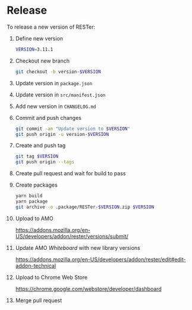 # Release

To release a new version of RESTer:

1. Define new version

    ```sh
    VERSION=3.11.1
    ```

1. Checkout new branch

    ```sh
    git checkout -b version-$VERSION
    ```

1. Update version in `package.json`

1. Update version in `src/manifest.json`

1. Add new version in `CHANGELOG.md`

1. Commit and push changes

    ```sh
    git commit -am "Update version to $VERSION"
    git push origin -u version-$VERSION
    ```

1. Create and push tag

    ```sh
    git tag $VERSION
    git push origin --tags
    ```

1. Create pull request and wait for build to pass

1. Create packages

    ```sh
    yarn build
    yarn package
    git archive -o .package/RESTer-$VERSION.zip $VERSION
    ```

1. Upload to AMO

    https://addons.mozilla.org/en-US/developers/addon/rester/versions/submit/

1. Update AMO _Whiteboard_ with new library versions

    https://addons.mozilla.org/en-US/developers/addon/rester/edit#edit-addon-technical

1. Upload to Chrome Web Store

    https://chrome.google.com/webstore/developer/dashboard

1. Merge pull request
